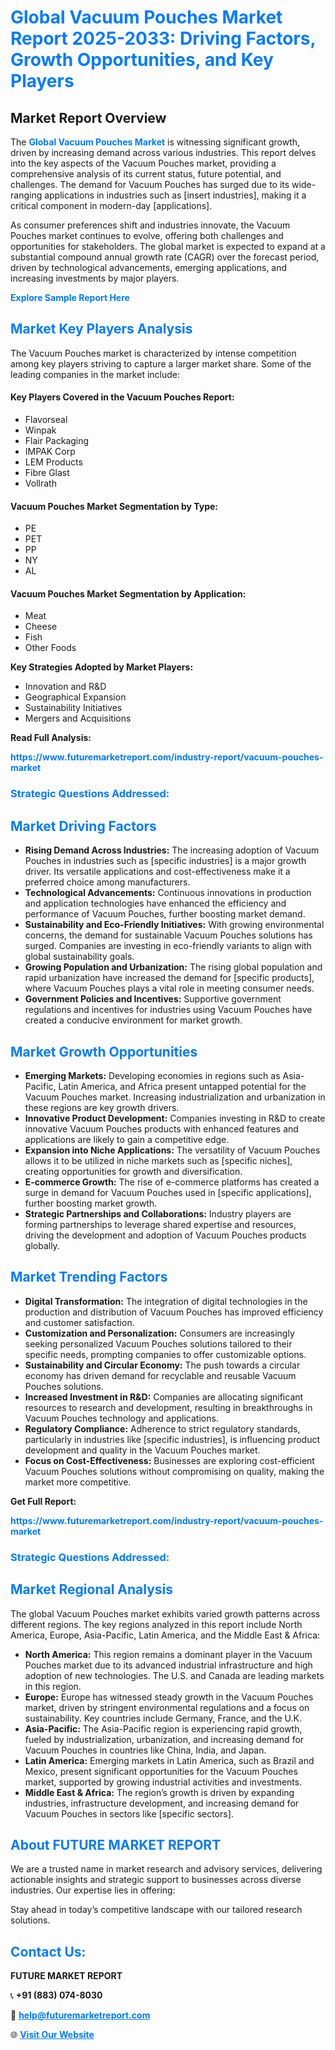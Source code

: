<h1 style="color: #007BFF;">Global Vacuum Pouches Market Report 2025-2033: Driving Factors, Growth Opportunities, and Key Players</h1>

<section id="overview">
<h2>Market Report Overview</h2>
<p>The <a href="https://www.futuremarketreport.com/industry-report/vacuum-pouches-market" style="color: #007BFF; text-decoration: none;"><strong>Global Vacuum Pouches Market</strong></a> is witnessing significant growth, driven by increasing demand across various industries. This report delves into the key aspects of the Vacuum Pouches market, providing a comprehensive analysis of its current status, future potential, and challenges. The demand for Vacuum Pouches has surged due to its wide-ranging applications in industries such as [insert industries], making it a critical component in modern-day [applications].</p>
<p>As consumer preferences shift and industries innovate, the Vacuum Pouches market continues to evolve, offering both challenges and opportunities for stakeholders. The global market is expected to expand at a substantial compound annual growth rate (CAGR) over the forecast period, driven by technological advancements, emerging applications, and increasing investments by major players.</p>
</section>

<section id="overview">
<p><a href="https://www.futuremarketreport.com/request-sample/reportId=58472" style="color: #007BFF; text-decoration: none;"><strong>Explore Sample Report Here</strong></a></p>
</section>

<section id="key-players">
<h2 style="color: #007BFF;">Market Key Players Analysis</h2>
<p>The Vacuum Pouches market is characterized by intense competition among key players striving to capture a larger market share. Some of the leading companies in the market include:</p>
<h4>Key Players Covered in the Vacuum Pouches Report:</h4>
<ul><li>Flavorseal</li><li>Winpak</li><li>Flair Packaging</li><li>IMPAK Corp</li><li>LEM Products</li><li>Fibre Glast</li><li>Vollrath</li></ul>
<h4>Vacuum Pouches Market Segmentation by Type:</h4>
<ul><li>PE</li><li>PET</li><li>PP</li><li>NY</li><li>AL</li></ul>

<h4>Vacuum Pouches Market Segmentation by Application:</h4>
<ul><li>Meat</li><li>Cheese</li><li>Fish</li><li>Other Foods</li></ul>
<p><strong>Key Strategies Adopted by Market Players:</strong></p>
<ul>
<li>Innovation and R&D</li>
<li>Geographical Expansion</li>
<li>Sustainability Initiatives</li>
<li>Mergers and Acquisitions</li>
</ul>
</section>

<section>
<p><strong>Read Full Analysis: </strong></p><a href="https://www.futuremarketreport.com/industry-report/vacuum-pouches-market" style="color: #007BFF; text-decoration: none;"><strong>https://www.futuremarketreport.com/industry-report/vacuum-pouches-market</strong></a>
<h3 style="color: #007BFF;">Strategic Questions Addressed:</h3>
</section>

<section id="driving-factors">
<h2 style="color: #007BFF;">Market Driving Factors</h2>
<ul>
<li><strong>Rising Demand Across Industries:</strong> The increasing adoption of Vacuum Pouches in industries such as [specific industries] is a major growth driver. Its versatile applications and cost-effectiveness make it a preferred choice among manufacturers.</li>
<li><strong>Technological Advancements:</strong> Continuous innovations in production and application technologies have enhanced the efficiency and performance of Vacuum Pouches, further boosting market demand.</li>
<li><strong>Sustainability and Eco-Friendly Initiatives:</strong> With growing environmental concerns, the demand for sustainable Vacuum Pouches solutions has surged. Companies are investing in eco-friendly variants to align with global sustainability goals.</li>
<li><strong>Growing Population and Urbanization:</strong> The rising global population and rapid urbanization have increased the demand for [specific products], where Vacuum Pouches plays a vital role in meeting consumer needs.</li>
<li><strong>Government Policies and Incentives:</strong> Supportive government regulations and incentives for industries using Vacuum Pouches have created a conducive environment for market growth.</li>
</ul>
</section>

<section id="growth-opportunities">
<h2 style="color: #007BFF;">Market Growth Opportunities</h2>
<ul>
<li><strong>Emerging Markets:</strong> Developing economies in regions such as Asia-Pacific, Latin America, and Africa present untapped potential for the Vacuum Pouches market. Increasing industrialization and urbanization in these regions are key growth drivers.</li>
<li><strong>Innovative Product Development:</strong> Companies investing in R&D to create innovative Vacuum Pouches products with enhanced features and applications are likely to gain a competitive edge.</li>
<li><strong>Expansion into Niche Applications:</strong> The versatility of Vacuum Pouches allows it to be utilized in niche markets such as [specific niches], creating opportunities for growth and diversification.</li>
<li><strong>E-commerce Growth:</strong> The rise of e-commerce platforms has created a surge in demand for Vacuum Pouches used in [specific applications], further boosting market growth.</li>
<li><strong>Strategic Partnerships and Collaborations:</strong> Industry players are forming partnerships to leverage shared expertise and resources, driving the development and adoption of Vacuum Pouches products globally.</li>
</ul>
</section>

<section id="trending-factors">
<h2 style="color: #007BFF;">Market Trending Factors</h2>
<ul>
<li><strong>Digital Transformation:</strong> The integration of digital technologies in the production and distribution of Vacuum Pouches has improved efficiency and customer satisfaction.</li>
<li><strong>Customization and Personalization:</strong> Consumers are increasingly seeking personalized Vacuum Pouches solutions tailored to their specific needs, prompting companies to offer customizable options.</li>
<li><strong>Sustainability and Circular Economy:</strong> The push towards a circular economy has driven demand for recyclable and reusable Vacuum Pouches solutions.</li>
<li><strong>Increased Investment in R&D:</strong> Companies are allocating significant resources to research and development, resulting in breakthroughs in Vacuum Pouches technology and applications.</li>
<li><strong>Regulatory Compliance:</strong> Adherence to strict regulatory standards, particularly in industries like [specific industries], is influencing product development and quality in the Vacuum Pouches market.</li>
<li><strong>Focus on Cost-Effectiveness:</strong> Businesses are exploring cost-efficient Vacuum Pouches solutions without compromising on quality, making the market more competitive.</li>
</ul>
</section>

<section>
<p><strong>Get Full Report: </strong></p><a href="https://www.futuremarketreport.com/industry-report/vacuum-pouches-market" style="color: #007BFF; text-decoration: none;"><strong>https://www.futuremarketreport.com/industry-report/vacuum-pouches-market</strong></a>
<h3 style="color: #007BFF;">Strategic Questions Addressed:</h3>
</section>


<section id="regional-analysis">
<h2 style="color: #007BFF;">Market Regional Analysis</h2>
<p>The global Vacuum Pouches market exhibits varied growth patterns across different regions. The key regions analyzed in this report include North America, Europe, Asia-Pacific, Latin America, and the Middle East & Africa:</p>
<ul>
<li><strong>North America:</strong> This region remains a dominant player in the Vacuum Pouches market due to its advanced industrial infrastructure and high adoption of new technologies. The U.S. and Canada are leading markets in this region.</li>
<li><strong>Europe:</strong> Europe has witnessed steady growth in the Vacuum Pouches market, driven by stringent environmental regulations and a focus on sustainability. Key countries include Germany, France, and the U.K.</li>
<li><strong>Asia-Pacific:</strong> The Asia-Pacific region is experiencing rapid growth, fueled by industrialization, urbanization, and increasing demand for Vacuum Pouches in countries like China, India, and Japan.</li>
<li><strong>Latin America:</strong> Emerging markets in Latin America, such as Brazil and Mexico, present significant opportunities for the Vacuum Pouches market, supported by growing industrial activities and investments.</li>
<li><strong>Middle East & Africa:</strong> The region’s growth is driven by expanding industries, infrastructure development, and increasing demand for Vacuum Pouches in sectors like [specific sectors].</li>
</ul>
</section>

<footer>
<h2 style="color: #007BFF;">About FUTURE MARKET REPORT</h2>
<p>We are a trusted name in market research and advisory services, delivering actionable insights and strategic support to businesses across diverse industries. Our expertise lies in offering:</p>

<p>Stay ahead in today’s competitive landscape with our tailored research solutions.</p>

<h2 style="color: #007BFF;">Contact Us:</h2>
<p><strong>FUTURE MARKET REPORT</strong></p>
<p>📞 <strong>+91 (883) 074-8030</strong></p>
<p>📧 <strong><a href="mailto:help@futuremarketreport.com" style="color: #007BFF;">help@futuremarketreport.com</a></strong></p>
<p>🌐 <strong><a href="https://www.futuremarketreport.com/" style="color: #007BFF;">Visit Our Website</a></strong></p>
</footer>